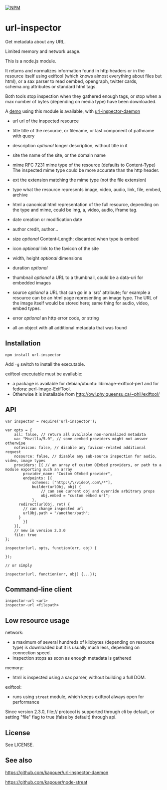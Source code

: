 [![NPM](https://nodei.co/npm/url-inspector.png?downloads=true)](https://nodei.co/npm/url-inspector/)

url-inspector
=============

Get metadata about any URL.

Limited memory and network usage.

This is a node.js module.

It returns and normalizes information found in http headers or in the resource
itself using exiftool (which knows almost everything about files but html),
or a sax parser to read oembed, opengraph, twitter cards, schema.org attributes
or standard html tags.

Both tools stop inspection when they gathered enough tags, or stop when a max number
of bytes (depending on media type) have been downloaded.

A [demo](http://inspector.eda.sarl) using this module is available,
with [url-inspector-daemon](http://github.com/kapouer/url-inspector-daemon)


* url
  url of the inspected resource

* title
  title of the resource, or filename, or last component of pathname with query

* description
  *optional* longer description, without title in it

* site
  the name of the site, or the domain name

* mime
  RFC 7231 mime type of the resource (defaults to Content-Type)
  The inspected mime type could be more accurate than the http header.

* ext
  the extension matching the mime type (not the file extension)

* type
  what the resource represents
  image, video, audio, link, file, embed, archive

* html
  a canonical html representation of the full resource,
  depending on the type and mime, could be img, a, video, audio, iframe tag.

* date
  creation or modification date

* author
  credit, author...

* size
  *optional* Content-Length; discarded when type is embed

* icon
  *optional* link to the favicon of the site

* width, height
  *optional* dimensions

* duration
  *optional*

* thumbnail
  *optional* a URL to a thumbnail, could be a data-uri for embedded images

* source
  *optional* a URL that can go in a 'src' attribute; for example a resource can
  be an html page representing an image type. The URL of the image itself would
  be stored here; same thing for audio, video, embed types.

* error
  *optional* an http error code, or string

* all
  an object with all additional metadata that was found


Installation
------------

```
npm install url-inspector
```

Add `-g` switch to install the executable.

exiftool executable must be available:
- a package is available for debian/ubuntu: libimage-exiftool-perl
and for fedora: perl-Image-ExifTool.
- Otherwise it is installable from
http://owl.phy.queensu.ca/~phil/exiftool/


API
---

```
var inspector = require('url-inspector');

var opts = {
	all: false, // return all available non-normalized metadata
	ua: "Mozilla/5.0", // some oembed providers might not answer otherwise
	nofavicon: false, // disable any favicon-related additional request
	nosource: false, // disable any sub-source inspection for audio, video, image types
	providers: [{ // an array of custom OEmbed providers, or path to a module exporting such an array
		provider_name: "Custom OEmbed provider",
		endpoints: [{
			schemes: ["http:\/\/video\.com\/*"],
			builder(urlObj, obj) {
				// can see current obj and override arbitrary props
				obj.embed = "custom embed url";
			},
      redirect(urlObj, ret) {
        // can change inspected url
        urlObj.path = "/another/path";
      }
		}]
	}],
	// new in version 2.3.0
	file: true
};

inspector(url, opts, function(err, obj) {

});

// or simply

inspector(url, function(err, obj) {...});

```

Command-line client
-------------------

```
inspector-url <url>
inspector-url <filepath>
```

Low resource usage
------------------

network:

- a maximum of several hundreds of kilobytes (depending on resource type) is downloaded
  but it is usually much less, depending on connection speed.
- inspection stops as soon as enough metadata is gathered

memory:
- html is inspected using a sax parser, without building a full DOM.

exiftool:
- runs using `streat` module, which keeps exiftool always open for performance

Since version 2.3.0, file:// protocol is supported through cli by default,
or setting "file" flag to true (false by default) through api.

License
-------

See LICENSE.


See also
--------

https://github.com/kapouer/url-inspector-daemon

https://github.com/kapouer/node-streat

